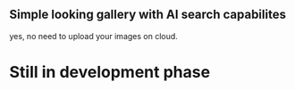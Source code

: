 ## Simple looking gallery with AI search capabilites
 yes, no need to upload your images on cloud.
# Still in development phase